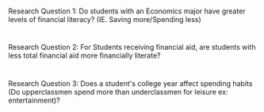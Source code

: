 #
Research Question 1:
Do students with an Economics major have greater levels of financial literacy? (IE. Saving more/Spending less)

#
Research Question 2:
For Students receiving financial aid, are students with less total financial aid more financially literate?

#
Research Question 3:
Does a student's college year affect spending habits (Do upperclassmen spend more than underclassmen for leisure ex: entertainment)? 
